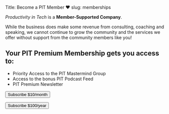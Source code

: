 Title: Become a PIT Member ❤️
slug: memberships

*Productivity in Tech* is a **Member-Supported Company**. 

While the business does make some revenue from consulting, coaching and speaking, we cannot continue to grow the community and the services we offer without support from the community members like you! 

<div class="jumbotron bg-transparent border border-primary">
<h2>Your PIT Premium Membership gets you access to:</h2>
<div class="col-md-6 my-3 text-centered">
<ul class="list-group list-group-flush">
<li class="list-group-item">Priority Access to the PIT Mastermind Group</li>
<li class="list-group-item">Access to the bonus PIT Podcast Feed</li>
<li class="list-group-item">PIT Premium Newsletter</li>
</ul>

<!-- <a class="btn btn-primary btn-lg text-white" href="https://productivityintech.memberful.com/checkout?plan=21849"> -->
<!-- <a class="btn btn-primary btn-lg text-white" href="https://productivityintech.memberful.com/checkout?plan=36786"> -->

<div class="row justify-content-around">
<!-- Monthly Subscribe Button - triggers modal -->
<button type="button"
	class="btn btn-primary"
	data-toggle="modal"
	data-target="#modal-monthly">
Subscribe $10/month
</button>

<!-- Annual Subscribe Button - triggers modal -->
<button type="button"
	class="btn btn-primary"
	data-toggle="modal"
	data-target="#modal-annual">
Subscribe $100/year
</button>
</div>
</div>

<!-- Membership JS - Place Ahead of Modals -->
<!-- Stripe and ServiceBot JS -->
<script src="https://js.stripe.com/v3/"></script>
<script src="https://servicebot.io/js/servicebot-embed.js" type="text/javascript"></script>
<!-- End Membership JS -->

<!--Monthly Modal -->
<div class="modal fade" tabindex="-1" id="modal-monthly" role="dialog">
<div class="modal-dialog" id="srf-monthly" role="document"></div>
<script  type="text/javascript">
Servicebot.init({
templateId : 2,
url : "https://members.productivityintech.com",
selector : document.getElementById('srf-monthly'),
handleResponse : (response) => {
},
type: "request",
spk: "pk_live_kDLC8qiW74z3zUMfXQBjEfjD",
hideSummary: true, // Hides the summary on the side
forceCard : true, //set to true if you want credit card to be a required field for the customer
setPassword : true, //set to true if you want customer to fill out a password
})
</script>

<!-- Modal -->
<div class="modal fade" tabindex="-1" id="modal-annual" role="dialog">
<div class="modal-dialog" id="srf-annual" role="document"></div>
<script  type="text/javascript">
Servicebot.init({
templateId : 3,
url : "https://members.productivityintech.com",
selector : document.getElementById('srf-annual'),
handleResponse : (response) => {
},
type: "request",
spk: "pk_live_kDLC8qiW74z3zUMfXQBjEfjD",
hideSummary: true, // Hides the summary on the side
forceCard : true, //set to true if you want credit card to be a required field for the customer
setPassword : true, //set to true if you want customer to fill out a password
})
</script>

